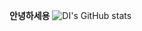 **안녕하세용**
![DI's GitHub stats](https://github-readme-stats.vercel.app/api?username=soyoung7036&show_icons=true&theme=radical)
